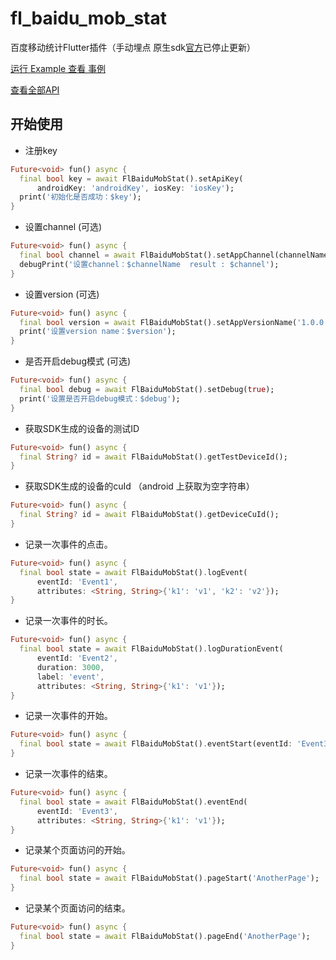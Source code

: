 # fl_baidu_mob_stat

百度移动统计Flutter插件（手动埋点 原生sdk[官方](https://mtj.baidu.com/web/sdk/index)已停止更新）

[运行 Example 查看 事例](https://github.com/Wayaer/fl_baidu_mob_stat/tree/main/example)

[查看全部API](https://github.com/Wayaer/fl_baidu_mob_stat/blob/main/lib/fl_baidu_mob_stat.dart)

## 开始使用

- 注册key

```dart
Future<void> fun() async {
  final bool key = await FlBaiduMobStat().setApiKey(
      androidKey: 'androidKey', iosKey: 'iosKey');
  print('初始化是否成功：$key');
}

```

- 设置channel (可选)

```dart
Future<void> fun() async {
  final bool channel = await FlBaiduMobStat().setAppChannel(channelName);
  debugPrint('设置channel：$channelName  result : $channel');
}

```

- 设置version (可选)

```dart
Future<void> fun() async {
  final bool version = await FlBaiduMobStat().setAppVersionName('1.0.0');
  print('设置version name：$version');
}

```

- 是否开启debug模式 (可选)

```dart
Future<void> fun() async {
  final bool debug = await FlBaiduMobStat().setDebug(true);
  print('设置是否开启debug模式：$debug');
}

```

- 获取SDK生成的设备的测试ID

```dart
Future<void> fun() async {
  final String? id = await FlBaiduMobStat().getTestDeviceId();
}
```

- 获取SDK生成的设备的cuId （android 上获取为空字符串）

```dart
Future<void> fun() async {
  final String? id = await FlBaiduMobStat().getDeviceCuId();
}
```

- 记录一次事件的点击。

```dart
Future<void> fun() async {
  final bool state = await FlBaiduMobStat().logEvent(
      eventId: 'Event1',
      attributes: <String, String>{'k1': 'v1', 'k2': 'v2'});
}
```

- 记录一次事件的时长。

```dart
Future<void> fun() async {
  final bool state = await FlBaiduMobStat().logDurationEvent(
      eventId: 'Event2',
      duration: 3000,
      label: 'event',
      attributes: <String, String>{'k1': 'v1'});
}
```

- 记录一次事件的开始。

```dart
Future<void> fun() async {
  final bool state = await FlBaiduMobStat().eventStart(eventId: 'Event3');
}
```

- 记录一次事件的结束。

```dart
Future<void> fun() async {
  final bool state = await FlBaiduMobStat().eventEnd(
      eventId: 'Event3',
      attributes: <String, String>{'k1': 'v1'});
}
```

- 记录某个页面访问的开始。

```dart
Future<void> fun() async {
  final bool state = await FlBaiduMobStat().pageStart('AnotherPage');
}
```

- 记录某个页面访问的结束。

```dart
Future<void> fun() async {
  final bool state = await FlBaiduMobStat().pageEnd('AnotherPage');
}
```
